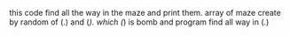 this code find all the way in the maze and print them.
array of maze create by random of (.) and (*).
which (*) is bomb and program find all way in (.)
